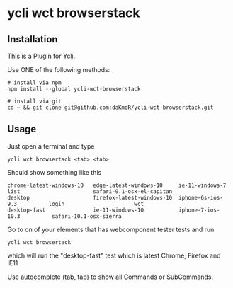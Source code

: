 ycli wct browserstack
=============

Installation
------------

This is a Plugin for [Ycli](https://github.com/daKmoR/ycli).

Use ONE of the following methods:

```
# install via npm
npm install --global ycli-wct-browserstack

# install via git
cd ~ && git clone git@github.com:daKmoR/ycli-wct-browserstack.git
```

Usage
-----

Just open a terminal and type

```
ycli wct browsertack <tab> <tab>
```

Should show something like this
```
chrome-latest-windows-10   edge-latest-windows-10     ie-11-windows-7            list                       safari-9.1-osx-el-capitan
desktop                    firefox-latest-windows-10  iphone-6s-ios-9.3          login                      wct
desktop-fast               ie-11-windows-10           iphone-7-ios-10.3          safari-10.1-osx-sierra
```

Go to on of your elements that has webcomponent tester tests and run
```
ycli wct browsertack
```

which will run the "desktop-fast" test which is latest Chrome, Firefox and IE11

Use autocomplete (tab, tab) to show all Commands or SubCommands.
